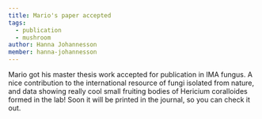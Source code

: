 ```yaml
---
title: Mario's paper accepted
tags:
  - publication
  - mushroom
author: Hanna Johannesson
member: hanna-johannesson
---
```


Mario got his master thesis work accepted for publication in IMA fungus. A nice contribution to the international resource of fungi isolated from nature, and data showing really cool small fruiting bodies of Hericium coralloides formed in the lab! Soon it will be printed in the journal, so you can check it out.
